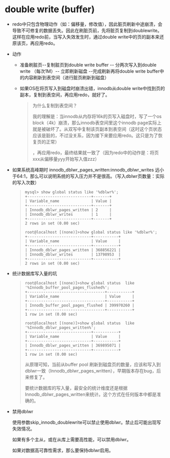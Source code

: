 # double write (buffer)

- redo中只包含物理动作（如：偏移量，修改值），因此脏页刷新中途崩溃，会导致不可修复的数据丢失。因此在刷脏页前，先将脏页复制到doublewrite。这样在应用redo前，当写入失效发生时，通过double write中的页的副本来还原该页，再应用redo。

- 动作

  - 准备刷脏页--复制脏页到double write buffer -- 分两次写入到double write （每次1M）-- 立即刷新磁盘 --完成刷新再将double write buffer中的内容刷新到表空间（进行脏页刷新到磁盘）

  - 如果OS在将页写入到磁盘时崩溃出错，innodb从double write中找到页的副本，复制到表空间，再应用redo，就好了。

    >  为什么复制到表空间？
    >
    >  我的理解是：当innodb从内存将16k的页写入磁盘时，写了一个os block（4k）崩溃，那么innodb表空间里这个innodb page实际上就是被破坏了。从双写中复制该页副本到表空间（这时这个页状态应该是脏的，不过没关系，因为接下来要应用redo。这只是为了恢复页的正常）
    >
    >  ，再应用redo，最终结果就一致了（因为redo中的动作是：将页xxx从偏移量yyy开始写入值zzz）

- 如果系统高峰期时 innodb_dblwr_pages_written:innodb_dblwr_writes 远小于64:1，那么可以说明系统的写入压力并不是很高。（写入dblwr页数量：实际的写入次数）

  > ```
  > mysql> show global status like '%dblwr%';
  > +----------------------------+-------+
  > | Variable_name              | Value |
  > +----------------------------+-------+
  > | Innodb_dblwr_pages_written | 2     |
  > | Innodb_dblwr_writes        | 1     |
  > +----------------------------+-------+
  > 2 rows in set (0.00 sec)
  > ```
  >
  > ```
  > root@localhost [(none)]>show global status like '%dblwr%';
  > +----------------------------+-----------+
  > | Variable_name              | Value     |
  > +----------------------------+-----------+
  > | Innodb_dblwr_pages_written | 368856221 |
  > | Innodb_dblwr_writes        | 13798953  |
  > +----------------------------+-----------+
  > 2 rows in set (0.00 sec)
  > 
  > ```
  >
  > 

- 统计数据库写入量的坑

  > ```
  > root@localhost [(none)]>show global status  like '%Innodb_buffer_pool_pages_flushed%';
  > +----------------------------------+-----------+
  > | Variable_name                    | Value     |
  > +----------------------------------+-----------+
  > | Innodb_buffer_pool_pages_flushed | 399970260 |
  > +----------------------------------+-----------+
  > 1 row in set (0.00 sec)
  > 
  > root@localhost [(none)]>show global status  like '%Innodb_dblwr_pages_written%';
  > +----------------------------+-----------+
  > | Variable_name              | Value     |
  > +----------------------------+-----------+
  > | Innodb_dblwr_pages_written | 369895071 |
  > +----------------------------+-----------+
  > 1 row in set (0.00 sec)
  > 
  > ```
  >
  > 从原理可知，当前从buffer pool 刷新到磁盘页的数量，应该和写入到dblwr一致（Innodb_dblwr_pages_written），早期版本存在bug，后来修复了。
  >
  > 要统计数据库的写入量，最安全的统计维度还是根据Innodb_dblwr_pages_written来统计。这个方式在任何版本中都是准确的。

- 禁用dblwr

  使用参数skip_innodb_doublewrite可以禁止使用dblwr。禁止后可能出现写失效情况。

  如果有多个主从，或在从库上需要高性能，可以禁用dblwr。

  如果对数据高可靠性需求，那么要保持dblwr启用。